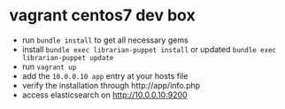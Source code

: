 vagrant centos7 dev box
=======================

- run `bundle install` to get all necessary gems
- install `bundle exec librarian-puppet install` or updated `bundle exec librarian-puppet update`
- run `vagrant up`
- add the `10.0.0.10 app` entry at your hosts file
- verify the installation through http://app/info.php
- access elasticsearch on http://10.0.0.10:9200
